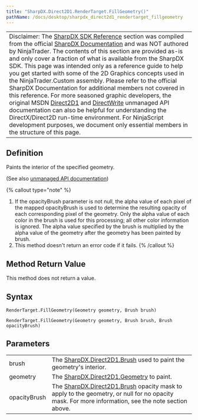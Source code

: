 ```yaml
---
title: "SharpDX.Direct2D1.RenderTarget.FillGeometry()"
pathName: /docs/desktop/sharpdx_direct2d1_rendertarget_fillgeometry
---
```


|  |
| --- |
| Disclaimer: The [SharpDX SDK Reference](/docs/desktop/sharpdx_sdk_reference) section was compiled from the official [SharpDX Documentation](http://sharpdx.org/) and was NOT authored by NinjaTrader.  The contents of this section are provided as-is and only cover a fraction of what is available from the SharpDX SDK.  This page was intended only as a reference guide to help you get started with some of the 2D Graphics concepts used in the NinjaTrader.Custom assembly.  Please refer to the official SharpDX Documentation for additional members not covered in this reference.  For more seasoned graphic developers, the original MSDN [Direct2D1](https://msdn.microsoft.com/en-us/library/windows/desktop/dd370990.aspx) and [DirectWrite](https://msdn.microsoft.com/en-us/library/windows/desktop/dd368038.aspx) unmanaged API documentation can also be helpful for understanding the DirectX/Direct2D run-time environment. For NinjaScript development purposes, we document only essential members in the structure of this page. |


## Definition

Paints the interior of the specified geometry.

(See also [unmanaged API documentation](http://msdn.microsoft.com/en-us/library/dd371933.aspx))

{% callout type="note" %}
1. If the opacityBrush parameter is not null, the alpha value of each pixel of the mapped opacityBrush is used to determine the resulting opacity of each corresponding pixel of the geometry. Only the alpha value of each color in the brush is used for this processing; all other color information is ignored. The alpha value specified by the brush is multiplied by the alpha value of the geometry after the geometry has been painted by brush.  
2. This method doesn't return an error code if it fails.
{% /callout %}


## Method Return Value

This method does not return a value.


## Syntax

```
RenderTarget.FillGeometry(Geometry geometry, Brush brush)

RenderTarget.FillGeometry(Geometry geometry, Brush brush, Brush opacityBrush)
```


## Parameters

|  |  |
| --- | --- |
| brush | The [SharpDX.Direct2D1.Brush](/docs/desktop/sharpdx_direct2d1_brush) used to paint the geometry's interior. |
| geometry | The [SharpDX.Direct2D1.Geometry](/docs/desktop/sharpdx_direct2d1_pathgeometry) to paint. |
| opacityBrush | The [SharpDX.Direct2D1.Brush](/docs/desktop/sharpdx_direct2d1_brush) opacity mask to apply to the geometry, or null for no opacity mask. For more information, see the note section above. |

